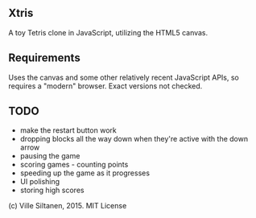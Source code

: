 ## Xtris

A toy Tetris clone in JavaScript, utilizing the HTML5 canvas.


## Requirements

Uses the canvas and some other relatively recent JavaScript APIs, so
requires a "modern" browser. Exact versions not checked.


## TODO

* make the restart button work
* dropping blocks all the way down when they're active with the down arrow
* pausing the game
* scoring games - counting points
* speeding up the game as it progresses
* UI polishing
* storing high scores



(c) Ville Siltanen, 2015. MIT License
